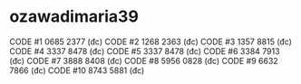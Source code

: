 # ozawadimaria39

CODE #1
0685 2377 (đc)
CODE #2
1268 2363 (đc)
CODE #3
1357 8815 (đc)
CODE #4
3337 8478 (đc)
CODE #5
3337 8478 (đc)
CODE #6
3384 7913 (đc)
CODE #7
3888 8408 (đc)
CODE #8
5956 0828 (đc)
CODE #9
6632 7866 (đc)
CODE #10
8743 5881 (đc)
